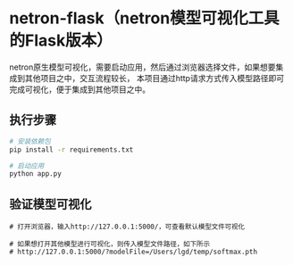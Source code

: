 # netron-flask（netron模型可视化工具的Flask版本）
netron原生模型可视化，需要启动应用，然后通过浏览器选择文件，如果想要集成到其他项目之中，交互流程较长，
本项目通过http请求方式传入模型路径即可完成可视化，便于集成到其他项目之中。



## 执行步骤
```bash
# 安装依赖包
pip install -r requirements.txt

# 启动应用
python app.py
```

## 验证模型可视化
```shell
# 打开浏览器，输入http://127.0.0.1:5000/，可查看默认模型文件可视化

# 如果想打开其他模型进行可视化，则传入模型文件路径，如下所示
# http://127.0.0.1:5000/?modelFile=/Users/lgd/temp/softmax.pth
```
